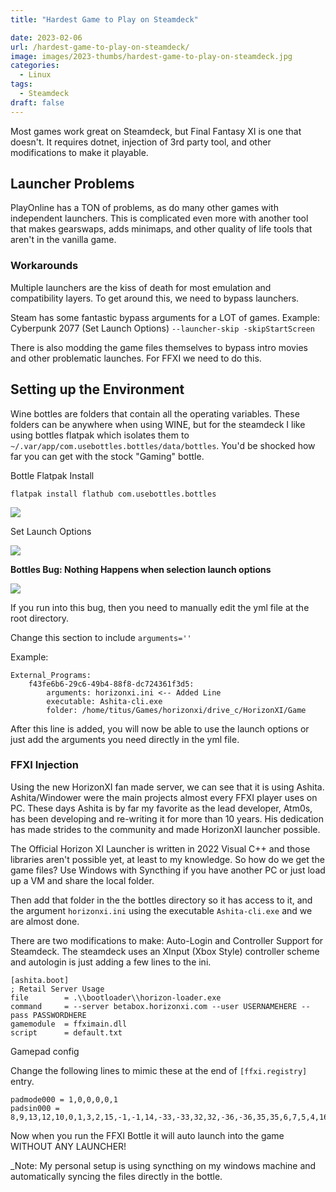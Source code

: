 ```yaml
---
title: "Hardest Game to Play on Steamdeck"

date: 2023-02-06
url: /hardest-game-to-play-on-steamdeck/
image: images/2023-thumbs/hardest-game-to-play-on-steamdeck.jpg
categories:
  - Linux
tags:
  - Steamdeck
draft: false
---
```

Most games work great on Steamdeck, but Final Fantasy XI is one that doesn't. It requires dotnet, injection of 3rd party tool, and other modifications to make it playable.
<!--more-->

## Launcher Problems

PlayOnline has a TON of problems, as do many other games with independent launchers. This is complicated even more with another tool that makes gearswaps, adds minimaps, and other quality of life tools that aren't in the vanilla game.

### Workarounds

Multiple launchers are the kiss of death for most emulation and compatibility layers. To get around this, we need to bypass launchers.

Steam has some fantastic bypass arguments for a LOT of games. Example: Cyberpunk 2077 (Set Launch Options) `--launcher-skip -skipStartScreen`

There is also modding the game files themselves to bypass intro movies and other problematic launches. For FFXI we need to do this.

## Setting up the Environment

Wine bottles are folders that contain all the operating variables. These folders can be anywhere when using WINE, but for the steamdeck I like using bottles flatpak which isolates them to `~/.var/app/com.usebottles.bottles/data/bottles`. You'd be shocked how far you can get with the stock "Gaming" bottle.

Bottle Flatpak Install

```
flatpak install flathub com.usebottles.bottles
```

![](/images/2023/hardest-game-to-play-on-steamdeck/gaming-bottle.png)

Set Launch Options

![](/images/2023/hardest-game-to-play-on-steamdeck/launch-options.png)

**Bottles Bug: Nothing Happens when selection launch options**

![](/images/2023/hardest-game-to-play-on-steamdeck/bottle-bug.png)

If you run into this bug, then you need to manually edit the yml file at the root directory.

Change this section to include `arguments=''`

Example:

```
External_Programs:
    f43fe6b6-29c6-49b4-88f8-dc724361f3d5:
        arguments: horizonxi.ini <-- Added Line
        executable: Ashita-cli.exe
        folder: /home/titus/Games/horizonxi/drive_c/HorizonXI/Game
```

After this line is added, you will now be able to use the launch options or just add the arguments you need directly in the yml file.

### FFXI Injection

Using the new HorizonXI fan made server, we can see that it is using Ashita. Ashita/Windower were the main projects almost every FFXI player uses on PC. These days Ashita is by far my favorite as the lead developer, Atm0s, has been developing and re-writing it for more than 10 years. His dedication has made strides to the community and made HorizonXI launcher possible.

The Official Horizon XI Launcher is written in 2022 Visual C++ and those libraries aren't possible yet, at least to my knowledge. So how do we get the game files? Use Windows with Syncthing if you have another PC or just load up a VM and share the local folder.

Then add that folder in the the bottles directory so it has access to it, and the argument `horizonxi.ini` using the executable `Ashita-cli.exe` and we are almost done.

There are two modifications to make: Auto-Login and Controller Support for Steamdeck. The steamdeck uses an XInput (Xbox Style) controller scheme and autologin is just adding a few lines to the ini.

```
[ashita.boot]
; Retail Server Usage
file        = .\\bootloader\\horizon-loader.exe
command     = --server betabox.horizonxi.com --user USERNAMEHERE --pass PASSWORDHERE
gamemodule  = ffximain.dll
script      = default.txt
```

Gamepad config

Change the following lines to mimic these at the end of `[ffxi.registry]` entry.

```
padmode000 = 1,0,0,0,0,1
padsin000 = 8,9,13,12,10,0,1,3,2,15,-1,-1,14,-33,-33,32,32,-36,-36,35,35,6,7,5,4,16,-1
```

Now when you run the FFXI Bottle it will auto launch into the game WITHOUT ANY LAUNCHER!

_Note: My personal setup is using syncthing on my windows machine and automatically syncing the files directly in the bottle.

